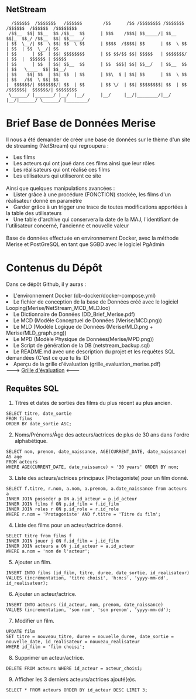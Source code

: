 ## NetStream
```
  /$$$$$$  /$$$$$$$   /$$$$$$        /$$      /$$ /$$$$$$$$ /$$$$$$$  /$$$$$$  /$$$$$$  /$$$$$$$$
 /$$__  $$| $$__  $$ /$$__  $$      | $$$    /$$$| $$_____/| $$__  $$|_  $$_/ /$$__  $$| $$_____/
| $$  \__/| $$  \ $$| $$  \ $$      | $$$$  /$$$$| $$      | $$  \ $$  | $$  | $$  \__/| $$      
| $$      | $$  | $$| $$$$$$$$      | $$ $$/$$ $$| $$$$$   | $$$$$$$/  | $$  |  $$$$$$ | $$$$$   
| $$      | $$  | $$| $$__  $$      | $$  $$$| $$| $$__/   | $$__  $$  | $$   \____  $$| $$__/   
| $$    $$| $$  | $$| $$  | $$      | $$\  $ | $$| $$      | $$  \ $$  | $$   /$$  \ $$| $$      
|  $$$$$$/| $$$$$$$/| $$  | $$      | $$ \/  | $$| $$$$$$$$| $$  | $$ /$$$$$$|  $$$$$$/| $$$$$$$$
 \______/ |_______/ |__/  |__/      |__/     |__/|________/|__/  |__/|______/ \______/ |________/
 ```
 
# Brief Base de Données Merise

Il nous a été demander de créer une base de données sur le thème d'un site de streaming (NetStream) qui regroupera :
<li>Les films</li>
<li>Les acteurs qui ont joué dans ces films ainsi que leur rôles</li>
<li>Les réalisateurs qui ont réalisé ces films</li>
<li>Les utilisateurs qui utiliseront ce site</li>
<br>
Ainsi que quelques manipulations avancées :
<li>Lister grâce à une procédure (FONCTION) stockée, les films d'un réalisateur donné en paramètre</li>
<li>Garder grâce à un trigger une trace de toutes modifications apportées à la table des utilisateurs</li>
<li>Une table d'archive qui conservera la date de la MAJ, l'identifiant de l'utilisateur concerné, l'ancienne et nouvelle valeur</li>
<br>
Base de données effectuée en environnement Docker, avec la méthode Merise et PostGreSQL en tant que SGBD avec le logiciel PgAdmin

# Contenus du Dépôt

Dans ce dépôt Github, il y auras :
<li>L'environnement Docker (db-docker/docker-compose.yml)</li>
<li>Le fichier de conception de la base de Données créé avec le logiciel Looping(Merise/NetStream_MCD_MLD.loo)</li>
<li>Le Dictionnaire de Données (DD_Brief_Merise.pdf)</li>
<li>Le MCD (Modèle Conceptuel de Données (Merise/MCD.png))</li>
<li>Le MLD (Modèle Logique de Données (Merise/MLD.png + Merise/MLD_graph.png))</li>
<li>Le MPD (Modèle Physique de Données(Merise/MPD.png))</li>
<li>Le Script de génération de la DB (netstream_backup.sql)</li>
<li>Le README.md avec une description du projet et les requêtes SQL demandées (C'est ce que tu lis :D)
<li>Aperçu de la grille d'évaluation (grille_evaluation_merise.pdf)</li>
</li> ---> <a href="https://docs.google.com/spreadsheets/d/147PGlYBUetaSLrmVvML7RWyfWAi7CRKdZ2ER823TZco">Grille d'évaluation</a> <---</li>

## Requêtes SQL

1. Titres et dates de sorties des films du plus récent au plus ancien.

```  
SELECT titre, date_sortie 
FROM films 
ORDER BY date_sortie ASC;
```

2. Noms/Prénoms/Âge des acteurs/actrices de plus de 30 ans dans l'ordre alphabétique.

```  
SELECT nom, prenom, date_naissance, AGE(CURRENT_DATE, date_naissance) 
AS age 
FROM acteurs 
WHERE AGE(CURRENT_DATE, date_naissance) > '30 years' ORDER BY nom;
```

3. Liste des acteurs/actrices principaux (Protagoniste) pour un film donné.

```  
SELECT f.titre, r.nom, a.nom, a.prenom, a.date_naissance from acteurs a
INNER JOIN posseder p ON a.id_acteur = p.id_acteur
INNER JOIN films f ON p.id_film = f.id_film
INNER JOIN roles r ON p.id_role = r.id_role
WHERE r.nom = 'Protagoniste' AND f.titre = 'Titre du film';
```

4. Liste des films pour un acteur/actrice donné.

```  
SELECT titre from films f
INNER JOIN jouer j ON f.id_film = j.id_film
INNER JOIN acteurs a ON j.id_acteur = a.id_acteur
WHERE a.nom = 'nom de l'acteur';
```

5. Ajouter un film.

```  
INSERT INTO films (id_film, titre, duree, date_sortie, id_realisateur)
VALUES (incrémentation, 'titre choisi', 'h:m:s', 'yyyy-mm-dd', id_realisateur);
```

6. Ajouter un acteur/actrice.

```  
INSERT INTO acteurs (id_acteur, nom, prenom, date_naissance)
VALUES (incrementation, 'son nom', 'son prenom', 'yyyy-mm-dd');
```

7. Modifier un film.

```  
UPDATE film
SET titre = nouveau_titre, duree = nouvelle_duree, date_sortie = nouvelle_date, id_realisateur = nouveau_realisateur
WHERE id_film = 'film choisi';
```

8. Supprimer un acteur/actrice.

```  
DELETE FROM acteurs WHERE id_acteur = acteur_choisi;
```

9. Afficher les 3 derniers acteurs/actrices ajouté(e)s.

```  
SELECT * FROM acteurs ORDER BY id_acteur DESC LIMIT 3;
```